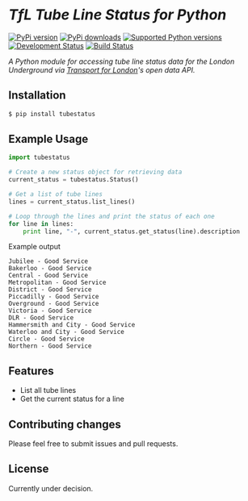 # _TfL Tube Line Status for Python_
[![PyPi version](https://img.shields.io/pypi/v/tubestatus.svg)](https://pypi.python.org/pypi/tubestatus/)
[![PyPi downloads](https://img.shields.io/pypi/dm/tubestatus.svg)](https://pypi.python.org/pypi/tubestatus/)
[![Supported Python versions](https://img.shields.io/pypi/pyversions/tubestatus.svg)](https://pypi.python.org/pypi/tubestatus/)
[![Development Status](https://img.shields.io/pypi/status/tubestatus.svg)](https://pypi.python.org/pypi/tubestatus/)
[![Build Status](https://travis-ci.org/jacobtomlinson/tube-status.svg?branch=master)](https://travis-ci.org/jacobtomlinson/tube-status)


_A Python module for accessing tube line status data for the London Underground via [Transport for London](https://www.tfl.gov.uk/info-for/open-data-users/our-feeds?intcmp=3671#on-this-page-1)'s open data API._

## Installation

```Bash
$ pip install tubestatus
```

## Example Usage

```Python
import tubestatus

# Create a new status object for retrieving data
current_status = tubestatus.Status()

# Get a list of tube lines
lines = current_status.list_lines()

# Loop through the lines and print the status of each one
for line in lines:
    print line, "-", current_status.get_status(line).description

```

Example output
```
Jubilee - Good Service
Bakerloo - Good Service
Central - Good Service
Metropolitan - Good Service
District - Good Service
Piccadilly - Good Service
Overground - Good Service
Victoria - Good Service
DLR - Good Service
Hammersmith and City - Good Service
Waterloo and City - Good Service
Circle - Good Service
Northern - Good Service

```

## Features
 * List all tube lines
 * Get the current status for a line

## Contributing changes

Please feel free to submit issues and pull requests.

## License

Currently under decision.
